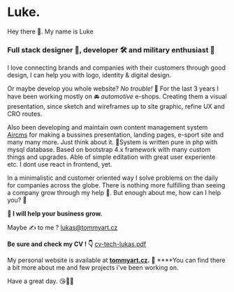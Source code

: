 # Luke.
Hey there 👋. My name is Luke

### Full stack designer 🎨, developer 🛠 and military enthusiast 🔫

I love connecting brands and companies with their customers through good design, I can help you with logo, identity & digital design. 

Or maybe develop you whole website? *No trouble!* 👊
For the last 3 years I have been working mostly on  🚘 *automotive*  e-shops. Creating them a visual presentation, since sketch and wireframes up to site graphic, refine UX and CRO routes.

Also been developing and maintain own content management system [Aircms](http://tommyart.cz/aircms) for making a bussines presentation, landing pages, e-sport site and many many more. Just think about it. 🤯System is written pure in php with mysql database. Based on bootstrap 4.x framework with many custom things and upgrades. Able of simple editation with great user experiente etc. I dont use react in frontend, yet.

In a minimalistic and customer oriented way I solve problems on the daily for companies across the globe. There is nothing more fulfilling than seeing a company grow through my help 💯. But enough about me, how can I help you? 👀

**🎯 I will help your business grow.**

Maybe ✍️ to me ? 
[lukas@tommyart.cz](mailto:lukas@tommyart.cz)

**Be sure and check my CV ! 👇**
[cv-tech-lukas.pdf](https://s3-us-west-2.amazonaws.com/secure.notion-static.com/b1e76c67-e074-4c4a-b3a4-b938a741b91c/cv-tech-lukas.pdf)

My personal website is available at **[tommyart.cz](http://tommyart.cz).** 🥳
****You can find there a bit more about me and few projects i've been working on.

Have a great day. 😘🙋‍♂️
